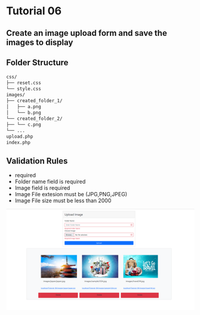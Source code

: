# Tutorial 06

## Create an image upload form and save the images to display

## Folder Structure

```
css/
├── reset.css
└── style.css
images/
├── created_folder_1/
│   ├── a.png
│   └── b.png
└── created_folder_2/
├── └── c.png
└── ...
upload.php
index.php
```

## Validation Rules

- required
- Folder name field is required
- Image field is required
- Image File extesion must be (JPG,PNG,JPEG)
- Image File size must be less than 2000

![preview.png](demo/preview.png)
